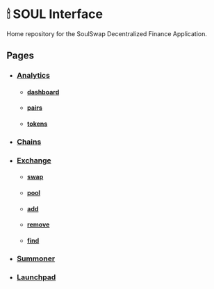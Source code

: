 # 🕯 SOUL Interface

Home repository for the SoulSwap Decentralized Finance Application.

## Pages

- ### [Analytics](./src/pages/analytics)
  - #### [dashboard](./src/pages/analytics/dashboard)
  - #### [pairs](./src/pages/analytics/pairs)
  - #### [tokens](./src/pages/analytics/tokens)
- ### [Chains](./src/pages/chains/index.tsx)
- ### [Exchange](./src/pages/exchange)
  - #### [swap](./src/pages/exchange/swap)
  - #### [pool](./src/pages/exchange/pool)
  - #### [add](./src/pages/exchange/add)
  - #### [remove](./src/pages/exchange/remove)
  - #### [find](./src/pages/exchange/find)
- ### [Summoner](./src/pages/summoner)
- ### [Launchpad](./src/pages/launchpad/index.tsx)
